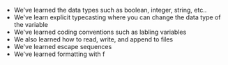 - We've learned the data types such as boolean, integer, string, etc..
- We've learn explicit typecasting where you can change the data type of the variable
- We've learned coding conventions such as labling variables
- We also learned how to read, write, and append to files
- We've learned escape sequences
- We've learned formatting with f
  
  
